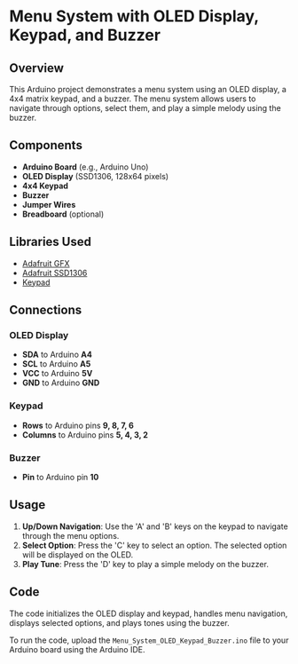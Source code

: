 # Menu System with OLED Display, Keypad, and Buzzer

## Overview

This Arduino project demonstrates a menu system using an OLED display, a 4x4 matrix keypad, and a buzzer. The menu system allows users to navigate through options, select them, and play a simple melody using the buzzer.

## Components

- **Arduino Board** (e.g., Arduino Uno)
- **OLED Display** (SSD1306, 128x64 pixels)
- **4x4 Keypad**
- **Buzzer**
- **Jumper Wires**
- **Breadboard** (optional)

## Libraries Used

- [Adafruit GFX](https://github.com/adafruit/Adafruit-GFX-Library)
- [Adafruit SSD1306](https://github.com/adafruit/Adafruit_SSD1306)
- [Keypad](https://github.com/Chris--A/Keypad)

## Connections

### OLED Display
- **SDA** to Arduino **A4**
- **SCL** to Arduino **A5**
- **VCC** to Arduino **5V**
- **GND** to Arduino **GND**

### Keypad
- **Rows** to Arduino pins **9, 8, 7, 6**
- **Columns** to Arduino pins **5, 4, 3, 2**

### Buzzer
- **Pin** to Arduino pin **10**

## Usage

1. **Up/Down Navigation**: Use the 'A' and 'B' keys on the keypad to navigate through the menu options.
2. **Select Option**: Press the 'C' key to select an option. The selected option will be displayed on the OLED.
3. **Play Tune**: Press the 'D' key to play a simple melody on the buzzer.

## Code

The code initializes the OLED display and keypad, handles menu navigation, displays selected options, and plays tones using the buzzer. 

To run the code, upload the `Menu_System_OLED_Keypad_Buzzer.ino` file to your Arduino board using the Arduino IDE.



